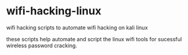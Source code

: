 # wifi-hacking-linux
wifi hacking scripts to automate wifi hacking on kali linux

these scripts help automate and script the linux wifi tools for sucessful wireless password cracking.

